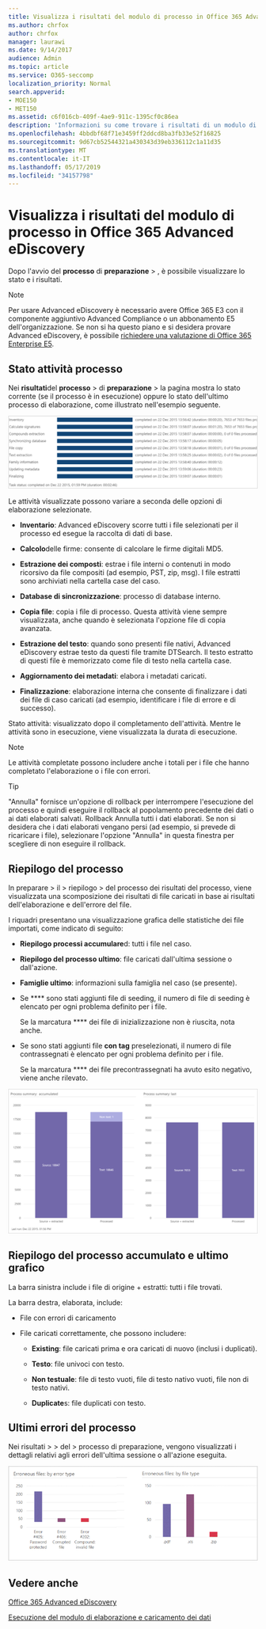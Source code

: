 ```yaml
---
title: Visualizza i risultati del modulo di processo in Office 365 Advanced eDiscovery
ms.author: chrfox
author: chrfox
manager: laurawi
ms.date: 9/14/2017
audience: Admin
ms.topic: article
ms.service: O365-seccomp
localization_priority: Normal
search.appverid:
- MOE150
- MET150
ms.assetid: c6f016cb-409f-4ae9-911c-1395cf0c86ea
description: 'Informazioni su come trovare i risultati di un modulo di processo eseguito in Office 365 Advanced eDiscovery, incluso lo stato delle attività e il riepilogo dei processi.  '
ms.openlocfilehash: 4bbdbf68f71e3459ff2ddcd8ba3fb33e52f16825
ms.sourcegitcommit: 9d67cb52544321a430343d39eb336112c1a11d35
ms.translationtype: MT
ms.contentlocale: it-IT
ms.lasthandoff: 05/17/2019
ms.locfileid: "34157798"
---
```

# <a name="view-process-module-results-in-office-365-advanced-ediscovery"></a>Visualizza i risultati del modulo di processo in Office 365 Advanced eDiscovery

Dopo l'avvio del **processo** di **preparazione** \> , è possibile visualizzare lo stato e i risultati. 
  
> [!NOTE]
> Per usare Advanced eDiscovery è necessario avere Office 365 E3 con il componente aggiuntivo Advanced Compliance o un abbonamento E5 dell'organizzazione. Se non si ha questo piano e si desidera provare Advanced eDiscovery, è possibile [richiedere una valutazione di Office 365 Enterprise E5](https://go.microsoft.com/fwlink/p/?LinkID=698279). 
  
## <a name="process-task-status"></a>Stato attività processo

Nei **risultati**del **processo** \> di **preparazione** \> la pagina mostra lo stato corrente (se il processo è in esecuzione) oppure lo stato dell'ultimo processo di elaborazione, come illustrato nell'esempio seguente.
  
![Stato delle attività del modulo processo](media/9430f9e7-a4dd-47c7-ac2e-2c6a60fc948b.png)
  
Le attività visualizzate possono variare a seconda delle opzioni di elaborazione selezionate. 
  
- **Inventario**: Advanced eDiscovery scorre tutti i file selezionati per il processo ed esegue la raccolta di dati di base.
    
- **Calcolo**delle firme: consente di calcolare le firme digitali MD5.
    
- **Estrazione dei composti**: estrae i file interni o contenuti in modo ricorsivo da file compositi (ad esempio, PST, zip, msg). I file estratti sono archiviati nella cartella case del caso.
    
- **Database di sincronizzazione**: processo di database interno.
    
- **Copia file**: copia i file di processo. Questa attività viene sempre visualizzata, anche quando è selezionata l'opzione file di copia avanzata.
    
- **Estrazione del testo**: quando sono presenti file nativi, Advanced eDiscovery estrae testo da questi file tramite DTSearch. Il testo estratto di questi file è memorizzato come file di testo nella cartella case.
    
- **Aggiornamento dei metadati**: elabora i metadati caricati. 
    
- **Finalizzazione**: elaborazione interna che consente di finalizzare i dati dei file di caso caricati (ad esempio, identificare i file di errore e di successo). 
    
Stato attività: visualizzato dopo il completamento dell'attività. Mentre le attività sono in esecuzione, viene visualizzata la durata di esecuzione.
  
> [!NOTE]
> Le attività completate possono includere anche i totali per i file che hanno completato l'elaborazione o i file con errori. 
  
> [!TIP]
> "Annulla" fornisce un'opzione di rollback per interrompere l'esecuzione del processo e quindi eseguire il rollback al popolamento precedente dei dati o ai dati elaborati salvati. Rollback Annulla tutti i dati elaborati. Se non si desidera che i dati elaborati vengano persi (ad esempio, si prevede di ricaricare i file), selezionare l'opzione "Annulla" in questa finestra per scegliere di non eseguire il rollback. 
  
## <a name="process-summary"></a>Riepilogo del processo

In preparare \> il \> riepilogo \> del processo dei risultati del processo, viene visualizzata una scomposizione dei risultati di file caricati in base ai risultati dell'elaborazione e dell'errore del file.
  
I riquadri presentano una visualizzazione grafica delle statistiche dei file importati, come indicato di seguito:
  
- **Riepilogo processi accumulare**d: tutti i file nel caso.
    
- **Riepilogo del processo ultimo**: file caricati dall'ultima sessione o dall'azione. 
    
- **Famiglie ultimo**: informazioni sulla famiglia nel caso (se presente).
    
- Se **** sono stati aggiunti file di seeding, il numero di file di seeding è elencato per ogni problema definito per i file. 
    
    Se la marcatura **** dei file di inizializzazione non è riuscita, nota anche. 
    
- Se sono stati aggiunti file **con tag** preselezionati, il numero di file contrassegnati è elencato per ogni problema definito per i file. 
    
    Se la marcatura **** dei file precontrassegnati ha avuto esito negativo, viene anche rilevato. 
    
![Riepilogo modulo processo](media/2086a691-9e3d-4117-beb2-a5c3a9a4cc94.png)
  
## <a name="process-summary-accumulated-and-last-charts"></a>Riepilogo del processo accumulato e ultimo grafico

La barra sinistra include i file di origine + estratti: tutti i file trovati. 
  
La barra destra, elaborata, include:
  
- File con errori di caricamento
    
- File caricati correttamente, che possono includere: 
    
  - **Existing**: file caricati prima e ora caricati di nuovo (inclusi i duplicati).
    
  - **Testo**: file univoci con testo.
    
  - **Non testuale**: file di testo vuoti, file di testo nativo vuoti, file non di testo nativi. 
    
  - **Duplicate**s: file duplicati con testo.
    
## <a name="last-process-errors"></a>Ultimi errori del processo

Nei risultati \> \> del \> processo di preparazione, vengono visualizzati i dettagli relativi agli errori dell'ultima sessione o all'azione eseguita.
  
![Errori modulo processo](media/4771d0f4-4217-445a-9ba4-8b6541c5ad09.png)
  
## <a name="see-also"></a>Vedere anche

[Office 365 Advanced eDiscovery](office-365-advanced-ediscovery.md)
  
[Esecuzione del modulo di elaborazione e caricamento dei dati](run-the-process-module-and-load-data-in-advanced-ediscovery.md)

